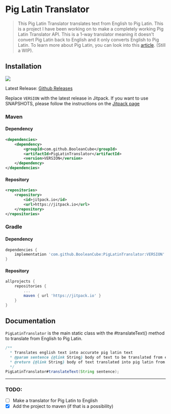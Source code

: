# Pig Latin Translator
> This Pig Latin Translator translates text from English to Pig Latin. This is a project I have been working on to make a completely working Pig Latin Translator API. This is a 1-way translator meaning it doesn't convert Pig Latin back to English and it only converts English to Pig Latin. To learn more about Pig Latin, you can look into this [article](https://www.tomedes.com/translator-hub/pig-latin). (Still a WIP).

## Installation
[![](https://jitpack.io/v/BooleanCube/PigLatinTranslator.svg)](https://jitpack.io/#BooleanCube/PigLatinTranslator)

Latest Release: [Github Releases](https://github.com/BooleanCube/PigLatinTranslator/releases)

Replace `VERSION` with the latest release in Jitpack. If you want to use SNAPSHOTS, please follow the instructions on the [Jitpack page](https://jitpack.io/#BooleanCube/PigLatinTranslator)

### Maven
#### Dependency
```xml
<dependencies>
    <dependency>
        <groupId>com.github.BooleanCube</groupId>
        <artifactId>PigLatinTranslator</artifactId>
        <version>VERSION</version>
    </dependency>
</dependencies>
```
#### Repository
```xml
<repositories>
    <repository>
        <id>jitpack.io</id>
        <url>https://jitpack.io</url>
    </repository>
</repositories>
```

### Gradle
#### Dependency
```gradle
dependencies {
    implementation 'com.github.BooleanCube:PigLatinTranslator:VERSION'
}
```
#### Repository
```gradle
allprojects {
    repositories {
        ...
        maven { url 'https://jitpack.io' }
    }
}
```

## Documentation
`PigLatinTranslator` is the main static class with the #translateText() method to translate from English to Pig Latin.<br>

```java
/**
  * Translates english text into accurate pig latin text
  * @param sentence {@link String} body of text to be translated from english to pig latin
  * @return {@link String} body of text translated into pig latin from the given english statements
  */
PigLatinTranslator#translateText(String sentence);
```

----

### TODO:
- [ ] Make a translator for Pig Latin to English
- [X] Add the project to maven (if that is a possibility)
